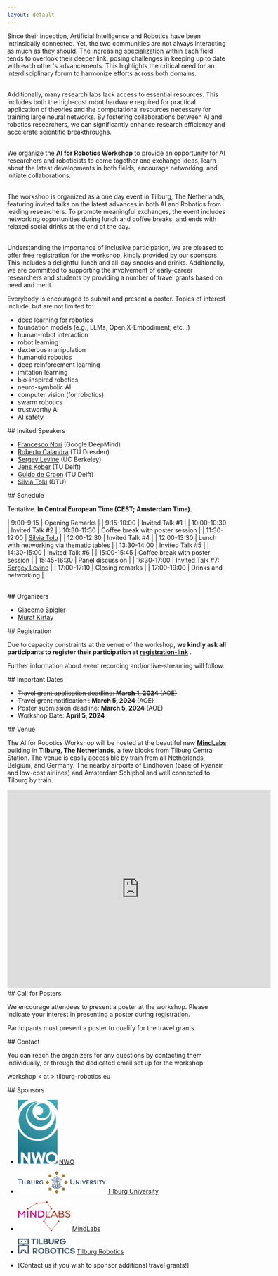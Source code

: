 ```yaml
---
layout: default
---
```


<div id="abstract" />
<p style='text-align: justify;'>

Since their inception, Artificial Intelligence and Robotics have been intrinsically connected. Yet, the two communities are not always interacting as much as they should. The increasing specialization within each field tends to overlook their deeper link, posing challenges in keeping up to date with each other's advancements. This highlights the critical need for an interdisciplinary forum to harmonize efforts across both domains.<br/><br/>

Additionally, many research labs lack access to essential resources. This includes both the high-cost robot hardware required for practical application of theories and the computational resources necessary for training large neural networks. By fostering collaborations between AI and robotics researchers, we can significantly enhance research efficiency and accelerate scientific breakthroughs.<br/><br/>

We organize the <b>AI for Robotics Workshop</b> to provide an opportunity for AI researchers and roboticists to come together and exchange ideas, learn about the latest developments in both fields, encourage networking, and initiate collaborations.<br/><br/>

The workshop is organized as a one day event in Tilburg, The Netherlands, featuring invited talks on the latest advances in both AI and Robotics from leading researchers. To promote meaningful exchanges, the event includes networking opportunities during lunch and coffee breaks, and ends with relaxed social drinks at the end of the day.<br/><br/>

Understanding the importance of inclusive participation, we are pleased to offer free registration for the workshop, kindly provided by our sponsors. This includes a delightful lunch and all-day snacks and drinks. Additionally, we are committed to supporting the involvement of early-career researchers and students by providing a number of travel grants based on need and merit.
</p>

Everybody is encouraged to submit and present a poster. Topics of interest include, but are not limited to:
* deep learning for robotics
* foundation models (e.g., LLMs, Open X-Embodiment, etc...)
* human-robot interaction
* robot learning
* dexterous manipulation
* humanoid robotics
* deep reinforcement learning
* imitation learning
* bio-inspired robotics
* neuro-symbolic AI
* computer vision (for robotics)
* swarm robotics
* trustworthy AI
* AI safety


<div id="invited_speakers" />
## Invited Speakers

* [Francesco Nori](https://scholar.google.com/citations?user=t3l8q6gAAAAJ) (Google DeepMind)
* [Roberto Calandra](https://lasr.org/) (TU Dresden)
* [Sergey Levine](https://people.eecs.berkeley.edu/~svlevine) (UC Berkeley)
* [Jens Kober](http://www.jenskober.de) (TU Delft)
* [Guido de Croon](http://www.bene-guido.eu/wordpress/) (TU Delft)
* [Silvia Tolu](https://www.dtu.dk/english/Person/cwis?id=102697&tab=1&entity=profile) (DTU)


<div id="schedule" />
## Schedule

Tentative. **In Central European Time (CEST; Amsterdam Time)**.

| 9:00-9:15  | Opening Remarks  |
| 9:15-10:00 | Invited Talk #1  |
| 10:00-10:30 | Invited Talk #2  |
| 10:30-11:30 | Coffee break with poster session |
| 11:30-12:00 | [Silvia Tolu](https://www.dtu.dk/english/Person/cwis?id=102697&tab=1&entity=profile)  |
| 12:00-12:30 | Invited Talk #4  |
| 12:00-13:30 | Lunch with networking via thematic tables |
| 13:30-14:00 | Invited Talk #5  |
| 14:30-15:00 | Invited Talk #6  |
| 15:00-15:45 | Coffee break with poster session  |
| 15:45-16:30 | Panel discussion  |
| 16:30-17:00 | Invited Talk #7: [Sergey Levine](https://people.eecs.berkeley.edu/~svlevine)  |
| 17:00-17:10 | Closing remarks  |
| 17:00-19:00 | Drinks and networking  |




<br />


<div id="organizers" />
## Organizers

* [Giacomo Spigler](http://www.spigler.net/giacomo)
* [Murat Kirtay](http://www.crossvalidate.me)


<div id="registration" />
## Registration

Due to capacity constraints at the venue of the workshop, **we kindly ask all participants to register their participation at [registration-link](https://app.gomry.com/event/FymM05lNhqjfXlpddxgd)** .

Further information about event recording and/or live-streaming will follow.



<div id="important_dates" />
## Important Dates

*   <strike>Travel grant application deadline: **March 1, 2024** (AOE)</strike>
*   <strike>Travel grant notification : **March 5, 2024** (AOE)</strike>
*   Poster submission deadline: **March 5, 2024** (AOE)
*   Workshop Date: **April 5, 2024**


<div id="location" />
## Venue

The AI for Robotics Workshop will be hosted at the beautiful new **[MindLabs](https://www.mind-labs.eu/)** building in **Tilburg, The Netherlands**, a few blocks from Tilburg Central Station. The venue is easily accessible by train from all Netherlands, Belgium, and Germany. The nearby airports of Eindhoven (base of Ryanair and low-cost airlines) and Amsterdam Schiphol and well connected to Tilburg by train.

<div style="text-align:center;">
<iframe src="https://www.google.com/maps/embed?pb=!1m18!1m12!1m3!1d2183.4285681834876!2d5.082960790384151!3d51.56137862591535!2m3!1f0!2f0!3f0!3m2!1i1024!2i768!4f13.1!3m3!1m2!1s0x47c6bf2ba7a333a3%3A0x120bd825d562f2f!2sMindLabs!5e0!3m2!1sen!2snl!4v1704545609285!5m2!1sen!2snl" width="600" height="450" style="border:0;" allowfullscreen="" loading="lazy" referrerpolicy="no-referrer-when-downgrade"></iframe>
</div>


<div id="submission_instructions" />
## Call for Posters

We encourage attendees to present a poster at the workshop. Please indicate your interest in presenting a poster during registration.

Participants must present a poster to qualify for the travel grants.




<div id="contact" />
## Contact

You can reach the organizers for any questions by contacting them individually, or through the dedicated email set up for the workshop:

workshop &lt; at &gt;  tilburg-robotics.eu






<div id="Sponsors" />
## Sponsors

* <img src="assets/NWOlogo.png" width="90px" />  [NWO](http://www.nwo.nl)
* <img src="assets/tilburguniversity_logo.png" width="200px" /> [Tilburg University](https://www.tilburguniversity.edu)
* <img src="assets/mindlabs_logo.png" width="120px" />  [MindLabs](https://www.mind-labs.eu)
* <img src="assets/tilburgrobotics_logo.png" width="130px" />  [Tilburg Robotics](https://www.tilburg-robotics.eu)

* [Contact us if you wish to sponsor additional travel grants!]



<!-- Google tag (gtag.js) -->
<script async src="https://www.googletagmanager.com/gtag/js?id=G-S7HHK4Z38N"></script>
<script>
  window.dataLayer = window.dataLayer || [];
  function gtag(){dataLayer.push(arguments);}
  gtag('js', new Date());

  gtag('config', 'G-S7HHK4Z38N');
</script>


<!--
Text can be **bold**, _italic_, or ~~strikethrough~~.
![Octocat](https://github.githubassets.com/images/icons/emoji/octocat.png)
-->

